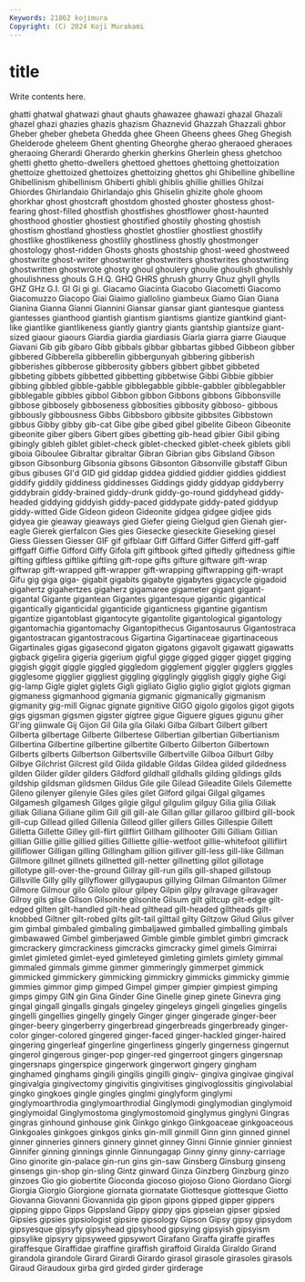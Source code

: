 ```yaml
---
Keywords: 21862 kojimura
Copyright: (C) 2024 Koji Murakami
---
```


# title

Write contents here.



ghatti ghatwal ghatwazi ghaut ghauts ghawazee ghawazi
ghazal Ghazali ghazel ghazi ghazies ghazis ghazism Ghaznevid Ghazzah Ghazzali
ghbor Gheber gheber ghebeta Ghedda ghee Gheen Gheens ghees Gheg
Ghegish Ghelderode gheleem Ghent ghenting Gheorghe gherao gheraoed gheraoes gheraoing
Gherardi Gherardo gherkin gherkins Gherlein ghess ghetchoo ghetti ghetto ghetto-dwellers
ghettoed ghettoes ghettoing ghettoization ghettoize ghettoized ghettoizes ghettoizing ghettos ghi
Ghibelline ghibelline Ghibellinism ghibellinism Ghiberti ghibli ghiblis ghillie ghillies Ghilzai
Ghiordes Ghirlandaio Ghirlandajo ghis Ghiselin ghizite ghole ghoom ghorkhar ghost
ghostcraft ghostdom ghosted ghoster ghostess ghost-fearing ghost-filled ghostfish ghostfishes ghostflower
ghost-haunted ghosthood ghostier ghostiest ghostified ghostily ghosting ghostish ghostism ghostland
ghostless ghostlet ghostlier ghostliest ghostlify ghostlike ghostlikeness ghostlily ghostliness ghostly
ghostmonger ghostology ghost-ridden Ghosts ghosts ghostship ghost-weed ghostweed ghostwrite ghost-writer
ghostwriter ghostwriters ghostwrites ghostwriting ghostwritten ghostwrote ghosty ghoul ghoulery ghoulie
ghoulish ghoulishly ghoulishness ghouls G.H.Q. GHQ GHRS ghrush ghurry Ghuz
ghyll ghylls GHZ GHz G.I. GI Gi gi gi. Giacamo
Giacinta Giacobo Giacometti Giacomo Giacomuzzo Giacopo Giai Giaimo giallolino giambeux
Giamo Gian Giana Gianina Gianna Gianni Giannini Giansar giansar giant
giantesque giantess giantesses gianthood giantish giantism giantisms giantize giantkind giant-like
giantlike giantlikeness giantly giantry giants giantship giantsize giant-sized giaour giaours
Giardia giardia giardiasis Giarla giarra giarre Giauque Giavani Gib gib
gibaro Gibb gibbals gibbar gibbartas gibbed Gibbeon gibber gibbered Gibberella
gibberellin gibbergunyah gibbering gibberish gibberishes gibberose gibberosity gibbers gibbert gibbet
gibbeted gibbeting gibbets gibbetted gibbetting gibbetwise Gibbi Gibbie gibbier gibbing
gibbled gibble-gabble gibblegabble gibble-gabbler gibblegabbler gibblegable gibbles gibbol Gibbon gibbon
Gibbons gibbons Gibbonsville gibbose gibbosely gibboseness gibbosities gibbosity gibboso- gibbous
gibbously gibbousness Gibbs Gibbsboro gibbsite gibbsites Gibbstown gibbus Gibby gibby
gib-cat Gibe gibe gibed gibel gibelite Gibeon Gibeonite gibeonite giber
gibers Gibert gibes gibetting gib-head gibier Gibil gibing gibingly gibleh
giblet giblet-check giblet-checked giblet-cheek giblets gibli giboia Giboulee Gibraltar gibraltar
Gibran Gibrian gibs Gibsland Gibson gibson Gibsonburg Gibsonia gibsons Gibsonton
Gibsonville gibstaff Gibun gibus gibuses GI'd GID gid giddap giddea
giddied giddier giddies giddiest giddify giddily giddiness giddinesses Giddings giddy
giddyap giddyberry giddybrain giddy-brained giddy-drunk giddy-go-round giddyhead giddy-headed giddying giddyish
giddy-paced giddypate giddy-pated giddyup giddy-witted Gide Gideon gideon Gideonite gidgea
gidgee gidjee gids gidyea gie gieaway gieaways gied Giefer gieing
Gielgud gien Gienah gier-eagle Gierek gierfalcon Gies gies Giesecke gieseckite
Gieseking giesel Giess Giessen Giesser GIF gif gifblaar Giff Giffard
Giffer Gifferd giff-gaff giffgaff Giffie Gifford Giffy Gifola gift giftbook
gifted giftedly giftedness giftie gifting giftless giftlike giftling gift-rope gifts
gifture giftware gift-wrap giftwrap gift-wrapped gift-wrapper gift-wrapping giftwrapping gift-wrapt Gifu
gig giga giga- gigabit gigabits gigabyte gigabytes gigacycle gigadoid gigahertz
gigahertzes gigaherz gigamaree gigameter gigant gigant- gigantal Gigante gigantean Gigantes
gigantesque gigantic gigantical gigantically giganticidal giganticide giganticness gigantine gigantism gigantize
gigantoblast gigantocyte gigantolite gigantological gigantology gigantomachia gigantomachy Gigantopithecus Gigantosaurus Gigantostraca
gigantostracan gigantostracous Gigartina Gigartinaceae gigartinaceous Gigartinales gigas gigasecond gigaton gigatons
gigavolt gigawatt gigawatts gigback gigelira gigeria gigerium gigful gigge gigged
gigger gigget gigging giggish giggit giggle giggled giggledom gigglement giggler
gigglers giggles gigglesome gigglier giggliest giggling gigglingly gigglish giggly gighe
Gigi gig-lamp Gigle giglet giglets Gigli gigliato Giglio giglio giglot
giglots gigman gigmaness gigmanhood gigmania gigmanic gigmanically gigmanism gigmanity gig-mill
Gignac gignate gignitive GIGO gigolo gigolos gigot gigots gigs gigsman
gigsmen gigster gigtree gigue Giguere gigues gigunu giher GI'ing giinwale
Gij Gijon Gil Gila gila Gilaki Gilba Gilbart Gilbert gilbert
Gilberta gilbertage Gilberte Gilbertese Gilbertian gilbertian Gilbertianism Gilbertina Gilbertine gilbertine
gilbertite Gilberto Gilberton Gilbertown Gilberts gilberts Gilbertson Gilbertsville Gilbertville Gilboa
Gilburt Gilby Gilbye Gilchrist Gilcrest gild Gilda gildable Gildas Gildea
gilded gildedness gilden Gilder gilder gilders Gildford gildhall gildhalls gilding
gildings gilds gildship gildsman gildsmen Gildus Gile gile Gilead Gileadite
Gilels Gilemette Gileno gilenyer gilenyie Giles giles gilet Gilford gilgai
Gilgal gilgames Gilgamesh gilgamesh Gilges gilgie gilgul gilgulim gilguy Gilia
gilia Giliak giliak Giliana Giliane gilim Gill gill gill-ale Gillan
gillar gillaroo gillbird gill-book gill-cup Gillead gilled Gillenia Gilleod giller
gillers Gilles Gillespie Gillett Gilletta Gillette Gilley gill-flirt gillflirt Gillham
gillhooter Gilli Gilliam Gillian gillian Gillie gillie gillied gillies Gilliette
gillie-wetfoot gillie-whitefoot gilliflirt gilliflower Gilligan gilling Gillingham gillion gilliver gill-less
gill-like Gillman Gillmore gillnet gillnets gillnetted gill-netter gillnetting gillot gillotage
gillotype gill-over-the-ground Gillray gill-run gills gill-shaped gillstoup Gillsville Gilly gilly
gillyflower gillygaupus gillying Gilman Gilmanton Gilmer Gilmore Gilmour gilo Gilolo
gilour gilpey Gilpin gilpy gilravage gilravager Gilroy gils gilse Gilson
Gilsonite gilsonite Gilsum gilt giltcup gilt-edge gilt-edged gilten gilt-handled gilt-head
gilthead gilt-headed giltheads gilt-knobbed Giltner gilt-robed gilts gilt-tail gilttail gilty
Giltzow Gilud Gilus gilver gim gimbal gimbaled gimbaling gimbaljawed gimballed
gimballing gimbals gimbawawed Gimbel gimberjawed Gimble gimble gimblet gimbri gimcrack
gimcrackery gimcrackiness gimcracks gimcracky gimel gimels Gimirrai gimlet gimleted gimlet-eyed
gimleteyed gimleting gimlets gimlety gimmal gimmaled gimmals gimme gimmer gimmeringly
gimmerpet gimmick gimmicked gimmickery gimmicking gimmickry gimmicks gimmicky gimmie gimmies
gimmor gimp gimped Gimpel gimper gimpier gimpiest gimping gimps gimpy
GIN gin Gina Ginder Gine Ginelle ginep ginete Ginevra ging
gingal gingall gingalls gingals gingeley gingeleys gingeli gingelies gingelis gingelli
gingellies gingelly gingely Ginger ginger gingerade ginger-beer ginger-beery gingerberry gingerbread
gingerbreads gingerbready ginger-color ginger-colored gingered ginger-faced ginger-hackled ginger-haired gingering gingerleaf
gingerline gingerliness gingerly gingerness gingernut gingerol gingerous ginger-pop ginger-red gingerroot
gingers gingersnap gingersnaps gingerspice gingerwork gingerwort gingery gingham ginghamed ginghams
gingili gingilis gingilli gingiv- gingiva gingivae gingival gingivalgia gingivectomy gingivitis
gingivitises gingivoglossitis gingivolabial gingko gingkoes gingle gingles ginglmi ginglyform ginglymi
ginglymoarthrodia ginglymoarthrodial Ginglymodi ginglymodian ginglymoid ginglymoidal Ginglymostoma ginglymostomoid ginglymus ginglyni
Gingras gingras ginhound ginhouse gink Ginkgo ginkgo Ginkgoaceae ginkgoaceous Ginkgoales
ginkgoes ginkgos ginks gin-mill ginmill Ginn ginn ginned ginnel ginner
ginneries ginners ginnery ginnet ginney Ginni Ginnie ginnier ginniest Ginnifer
ginning ginnings ginnle Ginnungagap Ginny ginny ginny-carriage Gino ginorite gin-palace
gin-run gins gin-saw Ginsberg Ginsburg ginseng ginsengs gin-shop gin-sling Gintz
ginward Ginza Ginzberg Ginzburg ginzo ginzoes Gio gio giobertite Gioconda
giocoso giojoso Giono Giordano Giorgi Giorgia Giorgio Giorgione giornata giornatate
Giottesque giottesque Giotto Giovanna Giovanni Giovannida gip gipon gipons gipped
gipper gippers gipping gippo Gipps Gippsland Gippy gippy gips gipseian
gipser gipsied Gipsies gipsies gipsiologist gipsire gipsology Gipson Gipsy gipsy
gipsydom gipsyesque gipsyfy gipsyhead gipsyhood gipsying gipsyish gipsyism gipsylike gipsyry
gipsyweed gipsywort Girafano Giraffa giraffe giraffes giraffesque Giraffidae giraffine giraffish
giraffoid Giralda Giraldo Girand girandola girandole Girard Girardi Girardo girasol
girasole girasoles girasols Giraud Giraudoux girba gird girded girder girderage
